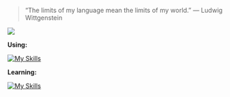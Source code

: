 > “The limits of my language mean the limits of my world.” — Ludwig Wittgenstein

![](https://www.codewars.com/users/egor7orlov/badges/small)

**Using:**

[![My Skills](https://skillicons.dev/icons?i=js,ts,nodejs,nestjs,mongodb,mysql,postgres,docker,linux&perline=4)](https://skillicons.dev)

**Learning:**

[![My Skills](https://skillicons.dev/icons?i=rust,go&perline=4)](https://skillicons.dev)
